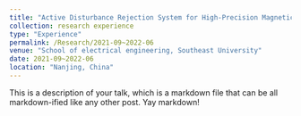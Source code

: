 ```yaml
---
title: "Active Disturbance Rejection System for High-Precision Magnetic Suspension Platform"
collection: research experience
type: "Experience"
permalink: /Research/2021-09~2022-06
venue: "School of electrical engineering, Southeast University"
date: 2021-09~2022-06
location: "Nanjing, China"
---
```


This is a description of your talk, which is a markdown file that can be all markdown-ified like any other post. Yay markdown!
